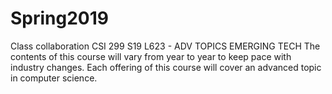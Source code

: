 # Spring2019
Class collaboration
CSI 299 S19 L623 - ADV TOPICS EMERGING TECH
The contents of this course will vary from year to year to keep pace with industry changes. 
Each offering of this course will cover an advanced topic in computer science.
